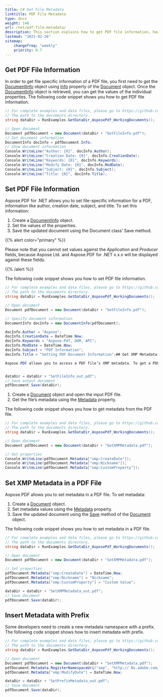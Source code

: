 ```yaml
---
title: C# Get File Metadata
linktitle: PDF File Metadata
type: docs
weight: 140
url: /net/pdf-file-metadata/
description: This section explains how to get PDF file information, how to get XMP Metadata from a PDF file, set PDF File Information.
lastmod: "2021-02-26"
sitemap:
    changefreq: "weekly"
    priority: 0.7
---
```


## Get PDF File Information

In order to get file specific information of a PDF file, you first need to get the [DocumentInfo](https://apireference.aspose.com/pdf/net/aspose.pdf/documentinfo) object using [Info](https://apireference.aspose.com/pdf/net/aspose.pdf/document/properties/info) property of the [Document](https://apireference.aspose.com/pdf/net/aspose.pdf/document) object. Once the [DocumentInfo](https://apireference.aspose.com/pdf/net/aspose.pdf/documentinfo) object is retrieved, you can get the values of the individual properties. The following code snippet shows you how to get PDF file information.

```csharp
// For complete examples and data files, please go to https://github.com/aspose-pdf/Aspose.PDF-for-.NET
// The path to the documents directory.
string dataDir = RunExamples.GetDataDir_AsposePdf_WorkingDocuments();

// Open document
Document pdfDocument = new Document(dataDir + "GetFileInfo.pdf");
// Get document information
DocumentInfo docInfo = pdfDocument.Info;
// Show document information
Console.WriteLine("Author: {0}", docInfo.Author);
Console.WriteLine("Creation Date: {0}", docInfo.CreationDate);
Console.WriteLine("Keywords: {0}", docInfo.Keywords);
Console.WriteLine("Modify Date: {0}", docInfo.ModDate);
Console.WriteLine("Subject: {0}", docInfo.Subject);
Console.WriteLine("Title: {0}", docInfo.Title);
```

## Set PDF File Information

Aspose.PDF for .NET allows you to set file-specific information for a PDF, information like author, creation date, subject, and title. To set this information:

1. Create a [DocumentInfo](https://apireference.aspose.com/pdf/net/aspose.pdf/documentinfo) object.
1. Set the values of the properties.
1. Save the updated document using the Document class’ Save method.

{{% alert color="primary" %}}

Please note that you cannot set values against the *Application* and *Producer* fields, because Aspose Ltd. and Aspose.PDF for .NET x.x.x will be displayed against these fields.

{{% /alert %}}

The following code snippet shows you how to set PDF file information.

```csharp
// For complete examples and data files, please go to https://github.com/aspose-pdf/Aspose.PDF-for-.NET
// The path to the documents directory.
string dataDir = RunExamples.GetDataDir_AsposePdf_WorkingDocuments();

// Open document
Document pdfDocument = new Document(dataDir + "SetFileInfo.pdf");

// Specify document information
DocumentInfo docInfo = new DocumentInfo(pdfDocument);

docInfo.Author = "Aspose";
docInfo.CreationDate = DateTime.Now;
docInfo.Keywords = "Aspose.Pdf, DOM, API";
docInfo.ModDate = DateTime.Now;
docInfo.Subject = "PDF Information";
docInfo.Title = "Setting PDF Document Information";## Get XMP Metadata from PDF File

Aspose.PDF allows you to access a PDF file’s XMP metadata. To get a PDF file’s metadata:


dataDir = dataDir + "SetFileInfo_out.pdf";
// Save output document
pdfDocument.Save(dataDir);
```

1. Create a [Document](https://apireference.aspose.com/pdf/net/aspose.pdf/document) object and open the input PDF file.
1. Get the file’s metadata using the [Metadata](https://apireference.aspose.com/pdf/net/aspose.pdf/document/properties/metadata) property.

The following code snippet shows you how to get metadata from the PDF file.

```csharp
// For complete examples and data files, please go to https://github.com/aspose-pdf/Aspose.PDF-for-.NET
// The path to the documents directory.
string dataDir = RunExamples.GetDataDir_AsposePdf_WorkingDocuments();

// Open document
Document pdfDocument = new Document(dataDir + "GetXMPMetadata.pdf");

// Get properties
Console.WriteLine(pdfDocument.Metadata["xmp:CreateDate"]);
Console.WriteLine(pdfDocument.Metadata["xmp:Nickname"]);
Console.WriteLine(pdfDocument.Metadata["xmp:CustomProperty"]);
```

## Set XMP Metadata in a PDF File

Aspose.PDF allows you to set metadata in a PDF file. To set metadata:

1. Create a [Document](https://apireference.aspose.com/pdf/net/aspose.pdf/document) object.
1. Set metadata values using the [Metadata](https://apireference.aspose.com/pdf/net/aspose.pdf/document/properties/metadata) property.
1. Save the updated document using the [Save](https://apireference.aspose.com/pdf/net/aspose.pdf/document/methods/save) method of the [Document](https://apireference.aspose.com/pdf/net/aspose.pdf/document) object.

The following code snippet shows you how to set metadata in a PDF file.

```csharp
// For complete examples and data files, please go to https://github.com/aspose-pdf/Aspose.PDF-for-.NET
// The path to the documents directory.
string dataDir = RunExamples.GetDataDir_AsposePdf_WorkingDocuments();

// Open document
Document pdfDocument = new Document(dataDir + "SetXMPMetadata.pdf");

// Set properties
pdfDocument.Metadata["xmp:CreateDate"] = DateTime.Now;
pdfDocument.Metadata["xmp:Nickname"] = "Nickname";
pdfDocument.Metadata["xmp:CustomProperty"] = "Custom Value";

dataDir = dataDir + "SetXMPMetadata_out.pdf";
// Save document
pdfDocument.Save(dataDir);
```

## Insert Metadata with Prefix

Some developers need to create a new metadata namespace with a prefix. The following code snippet shows how to insert metadata with prefix.

```csharp
// For complete examples and data files, please go to https://github.com/aspose-pdf/Aspose.PDF-for-.NET
// The path to the documents directory.
string dataDir = RunExamples.GetDataDir_AsposePdf_WorkingDocuments();

// Open document
Document pdfDocument = new Document(dataDir + "SetXMPMetadata.pdf");
pdfDocument.Metadata.RegisterNamespaceUri("xmp", "http:// Ns.adobe.com/xap/1.0/"); // Xmlns prefix was removed
pdfDocument.Metadata["xmp:ModifyDate"] = DateTime.Now;

dataDir = dataDir + "SetPrefixMetadata_out.pdf";
// Save document
pdfDocument.Save(dataDir);
```
